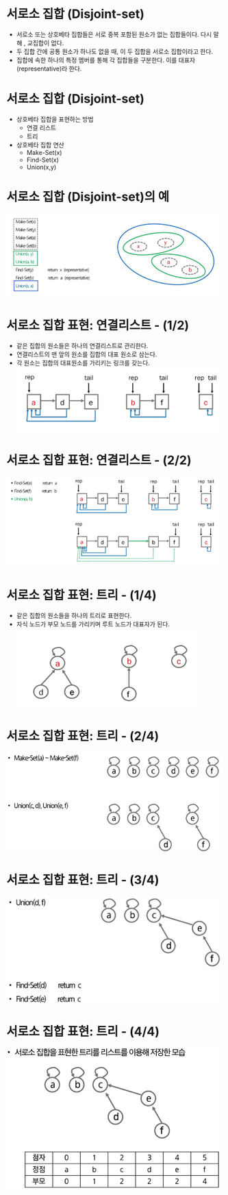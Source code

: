 # 서로소 집합 (Disjoint-set)
- 서로소 또는 상호베타 집합들은 서로 중복 포함된 원소가 없는 집합들이다. 다시 말해 , 교집합이 없다.
- 두 집합 간에 공통 원소가 하나도 없을 때, 이 두 집합을 서로소 집합이라고 한다.
- 집합에 속한 하나의 특정 멤버를 통해 각 집합들을 구분한다. 이를 대표자(representative)라 한다.

# 서로소 집합 (Disjoint-set)
- 상호베타 집합을 표현하는 방법
    - 연결 리스트
    - 트리
- 상호베타 집합 연산
    - Make-Set(x)
    - Find-Set(x)
    - Union(x,y)

# 서로소 집합 (Disjoint-set)의 예
![alt text](image.png)

# 서로소 집합 표현: 연결리스트 - (1/2)
- 같은 집합의 원소들은 하나의 연결리스트로 관리한다.
- 연결리스트의 맨 앞의 원소를 집합의 대표 원소로 삼는다.
- 각 원소는 집합의 대표원소를 가리키는 링크를 갖는다.
![alt text](image-1.png)

# 서로소 집합 표현: 연결리스트 - (2/2)
![alt text](image-2.png)

# 서로소 집합 표현: 트리 - (1/4)
- 같은 집합의 원소들을 하나의 트리로 표현한다.
- 자식 노드가 부모 노드를 가리키며 루트 노드가 대표자가 된다.
![alt text](image-3.png)

# 서로소 집합 표현: 트리 - (2/4)
![alt text](image-4.png)

# 서로소 집합 표현: 트리 - (3/4)
![alt text](image-5.png)

# 서로소 집합 표현: 트리 - (4/4)
![alt text](image-6.png)
